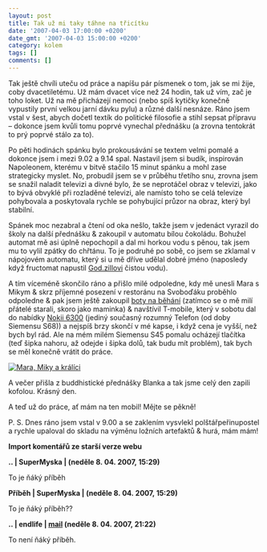 ```yaml
---
layout: post
title: Tak už mi taky táhne na třicítku
date: '2007-04-03 17:00:00 +0200'
date_gmt: '2007-04-03 15:00:00 +0200'
category: kolem
tags: []
comments: []
---
```

<p>Tak ještě chvíli uteču od práce a napíšu pár písmenek o tom, jak se mi žije, coby dvacetiletému. Už mám dvacet více než 24 hodin, tak už vím, zač je toho loket. Už na mě přicházejí nemoci (nebo spíš kytičky konečně vypustily první velkou jarní dávku pylu) a různé další nesnáze. Ráno jsem vstal v šest, abych dočetl textík do politické filosofie a stihl sepsat přípravu &ndash; dokonce jsem kvůli tomu poprvé vynechal přednášku (a zrovna tentokrát to prý poprvé stálo za to).</p>
<p>
Po pěti hodinách spánku bylo prokousávání se textem velmi pomalé a dokonce jsem i mezi 9.02 a 9.14 spal. Nastavil jsem si budík, inspirován Napoleonem, kterému v bitvě stačilo 15 minut spánku a mohl zase strategicky myslet. No, probudil jsem se v průběhu třetího snu, zrovna jsem se snažil naladit televizi a divné bylo, že se neprotáčel obraz v televizi, jako to bývá obvyklé při rozladěné televizi, ale namísto toho se celá televize pohybovala a poskytovala rychle se pohybující průzor na obraz, který byl stabilní.</p>
<p>
Spánek moc nezabral a čtení od oka nešlo, takže jsem v jedenáct vyrazil do školy na další přednášku &amp; zakoupil v automatu bílou čokoládu. Bohužel automat mě asi úplně nepochopil a dal mi horkou vodu s pěnou, tak jsem mu to vylil zpátky do chřtánu. To je podruhé po sobě, co jsem se zklamal v nápojovém automatu, který si u mě dříve udělal dobré jméno (naposledy když fructomat napustil <a href="http://jsedenka.blogspot.com">God.zillovi</a> čistou vodu).</p>
<p>
A tím víceméně skončilo ráno a přišlo milé odpoledne, kdy mě unesli Mara s Mikym &amp; skrz příjemné posezení v restoránu na Svoboďáku proběhlo odpoledne &amp; pak jsem ještě zakoupil <a href="http://www.gamisport.cz/xVP-adidas_fortitude_2_562007">boty na běhání</a> (zatímco se o mě milí přátelé starali, skoro jako maminka) &amp; navštívil T-mobile, který v sobotu dal do nabídky <a href="http://t-mobile.cz/Web/Residential/Telefony/Telefon.aspx/Nokia/6300/Telefon/333">Nokii 6300</a> (jediný současný rozumný Telefon (od doby Siemensu S68)) a nejspíš brzy skončí v mé kapse, i když cena je vyšší, než bych byl rád. Ale na mém milém Siemensu S45 pomalu ocházejí tlačítka (teď šipka nahoru, až odejde i šipka dolů, tak budu mít problém), tak bych se měl konečně vrátit do práce. </p>
<div >
<a href="/%base_url%/assets/old-images/maramiky.jpg"><img alt="Mara, Miky a králíci" src="%base_url%/assets/old-images/maramiky.jpg"></a>
</div>
<p>
A večer přišla z buddhistické přednášky Blanka a tak jsme celý den zapili kofolou. Krásný den.</p>
<p>
A teď už do práce, ať mám na ten mobil! Mějte se pěkně!</p>
<p>
P. S. Dnes ráno jsem vstal v 9.00 a se zaklením vysvlekl polštářpeřinupostel a rychle upaloval do skladu na výměnu ložních artefaktů &amp; hurá, mám mám!</p>
<div class="import-komentaru">
<p><strong>Import komentářů ze starší verze webu</strong></p>
<div class="comment">
<p style="font-weight:bold"><span class="compredmet">..</span> | <span class="comname">SuperMyska</span> | (neděle&nbsp;8.&nbsp;04.&nbsp;2007,&nbsp;15:29)</p>
<p>To je ňáký příběh </p>
</div>
<div class="comment">
<p style="font-weight:bold"><span class="compredmet">Příběh</span> | <span class="comname">SuperMyska</span> | (neděle&nbsp;8.&nbsp;04.&nbsp;2007,&nbsp;15:29)</p>
<p>To je ňáký příběh?? </p>
</div>
<div class="comment">
<p style="font-weight:bold"><span class="compredmet">..</span> | <span class="comname">endlife</span> |  <a href="mailto:jan.martinek@post.cz">mail</a> (neděle&nbsp;8.&nbsp;04.&nbsp;2007,&nbsp;21:22)</p>
<p>To není ňáký příběh. </p>
</div>
</div>
